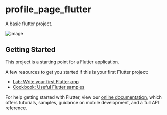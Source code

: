 # profile_page_flutter
A basic flutter project.


![image](https://user-images.githubusercontent.com/55079966/165283431-48cb48b4-c497-46e6-a058-494b49c680c4.png)


## Getting Started

This project is a starting point for a Flutter application.

A few resources to get you started if this is your first Flutter project:

- [Lab: Write your first Flutter app](https://flutter.dev/docs/get-started/codelab)
- [Cookbook: Useful Flutter samples](https://flutter.dev/docs/cookbook)

For help getting started with Flutter, view our
[online documentation](https://flutter.dev/docs), which offers tutorials,
samples, guidance on mobile development, and a full API reference.
